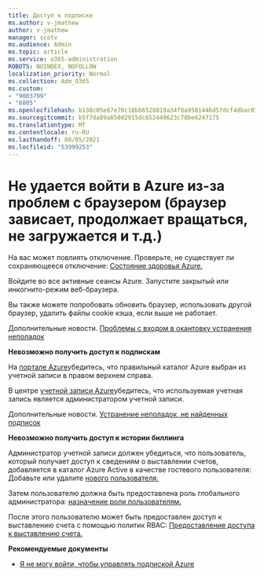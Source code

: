 ```yaml
---
title: Доступ к подписке
ms.author: v-jmathew
author: v-jmathew
manager: scotv
ms.audience: Admin
ms.topic: article
ms.service: o365-administration
ROBOTS: NOINDEX, NOFOLLOW
localization_priority: Normal
ms.collection: Adm_O365
ms.custom:
- "9003799"
- "6805"
ms.openlocfilehash: b138c05e87e70c18bb6528819a34f8a9501446d57dcf4dbac0734f70fbc3466b
ms.sourcegitcommit: b5f7da89a650d2915dc652449623c78be6247175
ms.translationtype: MT
ms.contentlocale: ru-RU
ms.lasthandoff: 08/05/2021
ms.locfileid: "53999253"
---
```

# <a name="unable-to-sign-in-azure-due-to-browser-issues-browser-hangs-keeps-spinning-does-not-load-etc"></a>Не удается войти в Azure из-за проблем с браузером (браузер зависает, продолжает вращаться, не загружается и т.д.)

На вас может повлиять отключение. Проверьте, не существует ли сохраняющееся отключение: [Состояние здоровья Azure.](https://status.azure.com/status/history/)

Войдите во все активные сеансы Azure. Запустите закрытый или инкогнито-режим веб-браузера.

Вы также можете попробовать обновить браузер, использовать другой браузер, удалить файлы cookie кэша, если выше не работает.

Дополнительные новости. [Проблемы с входом в окантовку устранения неполадок](https://support.microsoft.com/help/4042961/troubleshoot-why-you-can-t-sign-in-to-manage-your-azure-subscription)

**Невозможно получить доступ к подпискам**

На [портале Azure](https://portal.azure.com/)убедитесь, что правильный каталог Azure выбран из учетной записи в правом верхнем справа.

В центре [учетной записи Azure](https://account.windowsazure.com/Subscriptions)убедитесь, что используемая учетная запись является администратором учетной записи.

Дополнительные новости. [Устранение неполадок, не найденных подписок](https://docs.microsoft.com/azure/billing/billing-no-subscriptions-found?WT.mc_id=Portal-Microsoft_Azure_Support)

**Невозможно получить доступ к истории биллинга**

Администратор учетной записи должен убедиться, что пользователь, который получает доступ к сведениям о выставлении счетов, добавляется в каталог Azure Active в качестве гостевого пользователя: Добавьте или удалите [нового пользователя.](https://docs.microsoft.com/azure/active-directory/fundamentals/add-users-azure-active-directory?WT.mc_id=Portal-Microsoft_Azure_Support)

Затем пользователю должна быть предоставлена роль глобального администратора: [назначение роли пользователям.](https://docs.microsoft.com/azure/active-directory/fundamentals/active-directory-users-assign-role-azure-portal?WT.mc_id=Portal-Microsoft_Azure_Support)

После этого пользователю может быть предоставлен доступ к выставлению счета с помощью политик RBAC: [Предоставление доступа к выставлению счета.](https://docs.microsoft.com/azure/billing/billing-manage-access?WT.mc_id=Portal-Microsoft_Azure_Support)

**Рекомендуемые документы**

-   [Я не могу войти, чтобы управлять подпиской Azure](https://docs.microsoft.com/azure/billing-cannot-login-subscription?WT.mc_id=Portal-Microsoft_Azure_Support)